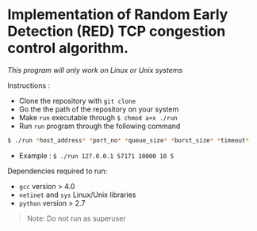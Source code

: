# Implementation of **Random Early Detection (RED)** TCP congestion control algorithm.
*This program will only work on Linux or Unix systems*

Instructions :
- Clone the repository with `git clone `
- Go the the path of the repository on your system
- Make `run` executable through `$ chmod a+x ./run`
- Run `run` program through the following command
```bash
$ ./run *host_address* *port_no* *queue_size* *burst_size* *timeout*
```
- Example : `$ ./run 127.0.0.1 57171 10000 10 5`

Dependencies required to run:
- `gcc` version > 4.0
- `netinet` and `sys` Linux/Unix libraries
- `python` version > 2.7

> Note: Do not run as superuser
